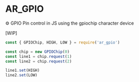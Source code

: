 # AR_GPIO
:gear: GPIO Pin control in JS using the gpiochip character device

[WIP]


```JavaScript
const { GPIOChip, HIGH, LOW } = require('ar_gpio')

const chip = new GPIOChip(0)
const line1 = chip.request(1)
const line2 = chip.request(2)

line1.set(HIGH)
line2.set(LOW)
```
